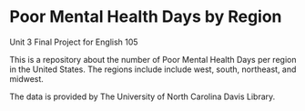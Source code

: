 # Poor Mental Health Days by Region
Unit 3 Final Project for English 105

This is a repository about the number of Poor Mental Health Days per region in the United States. The regions include include west, south, northeast, and midwest. 

The data is provided by The University of North Carolina Davis Library. 
